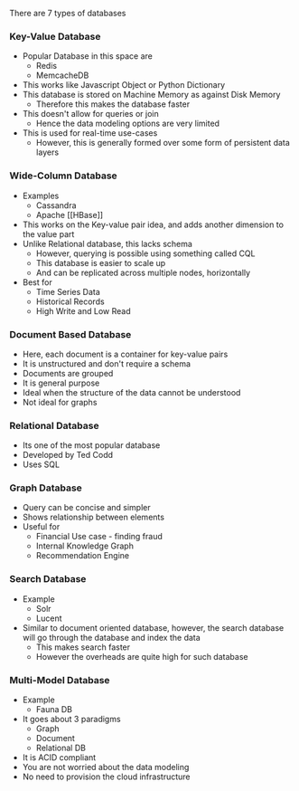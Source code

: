 There are 7 types of databases

### Key-Value Database

- Popular Database in this space are
	- Redis
	- MemcacheDB
- This works like Javascript Object or Python Dictionary
- This database is stored on Machine Memory as against Disk Memory
	- Therefore this makes the database faster
- This doesn't allow for queries or join
	- Hence the data modeling options are very limited
- This is used for real-time use-cases
	- However, this is generally formed over some form of persistent data layers

### Wide-Column Database

- Examples
	- Cassandra
	- Apache [[HBase]]
- This works on the Key-value pair idea, and adds another dimension to the value part
- Unlike Relational database, this lacks schema
	- However, querying is possible using something called CQL
	- This database is easier to scale up
	- And can be replicated across multiple nodes, horizontally
- Best for
	- Time Series Data
	- Historical Records
	- High Write and Low Read

### Document Based Database

- Here, each document is a container for key-value pairs
- It is unstructured and don't require a schema
- Documents are grouped 
- It is general purpose
- Ideal when the structure of the data cannot be understood
- Not ideal for graphs

### Relational Database

- Its one of the most popular database
- Developed by Ted Codd
- Uses SQL

### Graph Database

- Query can be concise and simpler
-  Shows relationship between elements
- Useful for 
	- Financial Use case - finding fraud
	- Internal Knowledge Graph
	- Recommendation Engine

### Search Database

- Example
	- Solr
	- Lucent
- Similar to document oriented database, however, the search database will go through the database and index the data
	- This makes search faster
	- However the overheads are quite high for such database

### Multi-Model Database

- Example
	- Fauna DB
- It goes about 3 paradigms
	- Graph
	- Document
	- Relational DB
- It is ACID compliant  
- You are not worried about the data modeling
- No need to provision the cloud infrastructure